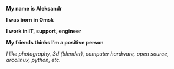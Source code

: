 **My name is Aleksandr**

**I was born in Omsk**

**I work in IT, support, engineer**

**My friends thinks I’m a positive person**

*I like photography, 3d (blender), computer hardware, open source, arcolinux, python, etc.*
